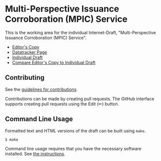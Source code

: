 # Multi-Perspective Issuance Corroboration (MPIC) Service

This is the working area for the individual Internet-Draft, "Multi-Perspective Issuance Corroboration (MPIC) Service".

* [Editor's Copy](https://bwesterb.github.io/draft-mpic/#go.draft-westerbaan-secdispatch-mpic.html)
* [Datatracker Page](https://datatracker.ietf.org/doc/draft-westerbaan-secdispatch-mpic)
* [Individual Draft](https://datatracker.ietf.org/doc/html/draft-westerbaan-secdispatch-mpic)
* [Compare Editor's Copy to Individual Draft](https://bwesterb.github.io/draft-mpic/#go.draft-westerbaan-secdispatch-mpic.diff)


## Contributing

See the
[guidelines for contributions](https://github.com/bwesterb/draft-mpic/blob/main/CONTRIBUTING.md).

Contributions can be made by creating pull requests.
The GitHub interface supports creating pull requests using the Edit (✏) button.


## Command Line Usage

Formatted text and HTML versions of the draft can be built using `make`.

```sh
$ make
```

Command line usage requires that you have the necessary software installed.  See
[the instructions](https://github.com/martinthomson/i-d-template/blob/main/doc/SETUP.md).

